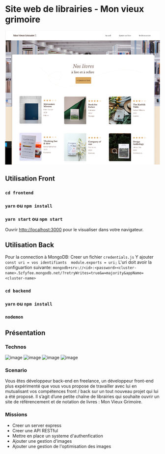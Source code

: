 # Site web de librairies  - Mon vieux grimoire 

![Page d'acceuil du site Kasa](frontend/src/images/mon_vieux_grimoire-thumnail.png)

## Utilisation Front
### `cd frontend`
### `yarn` ou `npm install`
### `yarn start` ou `npm start`

Ouvrir [http://localhost:3000](http://localhost:3000) pour le visualiser dans votre navigateur.

## Utilisation Back

Pour la connection  à MongoDB:
Creer un fichier `credentials.js`
Y ajouter 
`const uri = vos identifiants 
module.exports = uri;`
L'uri doit avoir la configuartion suivante:
`mongodb+srv://<id>:<password><cluster-name>.5zfyfee.mongodb.net/?retryWrites=true&w=majority&appName=<cluster-name>`

### `cd backend`
### `yarn` ou `npm install`
### `nodemon`

## Présentation
### Technos
![image](https://img.shields.io/badge/JavaScript-323330?style=for-the-badge&logo=javascript&logoColor=F7DF1E)
![image](https://img.shields.io/badge/Express.js-404D59?style=for-the-badge)
![image](https://img.shields.io/badge/Node.js-43853D?style=for-the-badge&logo=node.js&logoColor=white)
![image](https://img.shields.io/badge/MongoDB-4EA94B?style=for-the-badge&logo=mongodb&logoColor=white)

### Scenario 
Vous êtes développeur back-end en freelance, un développeur front-end plus expérimenté que vous vous propose de travailler avec lui en mutualisant vos compétences front / back sur un tout nouveau projet qui lui a été proposé.
Il s’agit d’une petite chaîne de librairies qui souhaite ouvrir un site de référencement et de notation de livres : Mon Vieux Grimoire.

### Missions
+ Creer un server express
+ Creer une API RESTful
+ Mettre en place un systeme d'authenfication
+ Ajouter une gestion d'images
+ Ajouter une gestion de l'optimisation des images
